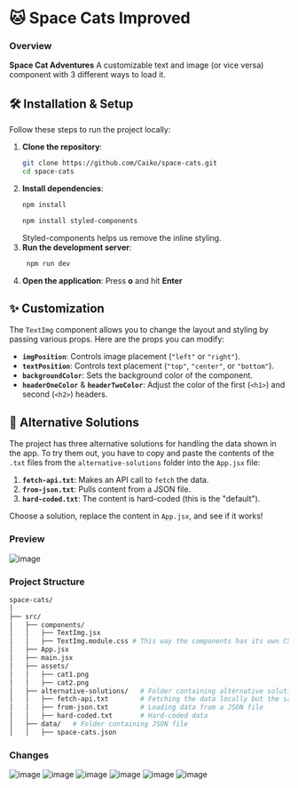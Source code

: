 # 🐱 Space Cats Improved

### Overview

**Space Cat Adventures** A customizable text and image (or vice versa) component with 3 different ways to load it.

## 🛠️ Installation & Setup

Follow these steps to run the project locally:

1. **Clone the repository**:
   ```bash
   git clone https://github.com/Caiko/space-cats.git
   cd space-cats
   ```
2. **Install dependencies**:
   ```bash
   npm install
   ```
   ```bash
   npm install styled-components
   ```
   Styled-components helps us remove the inline styling.
3. **Run the development server**:
   ```bash
    npm run dev
   ```
4. **Open the application**: Press **o** and hit **Enter**

## ✨ Customization

The `TextImg` component allows you to change the layout and styling by passing various props. Here are the props you can modify:

- **`imgPosition`**: Controls image placement (`"left"` or `"right"`).
- **`textPosition`**: Controls text placement (`"top"`, `"center"`, or `"bottom"`).
- **`backgroundColor`**: Sets the background color of the component.
- **`headerOneColor`** & **`headerTwoColor`**: Adjust the color of the first (`<h1>`) and second (`<h2>`) headers.

## 📄 Alternative Solutions

The project has three alternative solutions for handling the data shown in the app. To try them out, you have to copy and paste the contents of the `.txt` files from the `alternative-solutions` folder into the `App.jsx` file:

1. **`fetch-api.txt`**: Makes an API call to `fetch` the data.
2. **`from-json.txt`**: Pulls content from a JSON file.
3. **`hard-coded.txt`**: The content is hard-coded (this is the "default").

Choose a solution, replace the content in `App.jsx`, and see if it works!

### Preview

![image](https://github.com/user-attachments/assets/ca2f5272-b411-40e9-ba67-1cae946acfcb)

### Project Structure

```bash
space-cats/
│
├── src/
│   ├── components/
│   │   ├── TextImg.jsx
│   │   ├── TextImg.module.css # This way the components has its own CSS file. This makes changing styling easier.
│   ├── App.jsx
│   ├── main.jsx
│   ├── assets/
│   │   ├── cat1.png
│   │   ├── cat2.png
│   ├── alternative-solutions/   # Folder containing alternative solutions
│   │   ├── fetch-api.txt        # Fetching the data locally but the same goes for an online source
│   │   ├── from-json.txt        # Loading data from a JSON file
│   │   ├── hard-coded.txt       # Hard-coded data
│   ├── data/   # Folder containing JSON file
│   │   ├── space-cats.json
```

### Changes
![image](https://github.com/user-attachments/assets/0d7a1150-4bf3-4e17-8621-37ba2cd261fa)
![image](https://github.com/user-attachments/assets/38e16389-8db3-4964-a6d5-6333af99ccb8)
![image](https://github.com/user-attachments/assets/f86eab5c-1948-42f7-ac8b-0d93636837d7)
![image](https://github.com/user-attachments/assets/96eca492-d68a-4c60-9205-3351ebd34b2d)
![image](https://github.com/user-attachments/assets/d531ef2d-f9b0-4a53-b94c-37c4fed57c4f)
![image](https://github.com/user-attachments/assets/aeb202bc-3231-447f-b629-ff46af95ebc0)





